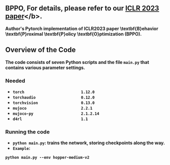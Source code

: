 ## BPPO, For details, please refer to our <b>[ICLR 2023 paper](https://openreview.net/forum?id=3c13LptpIph&referrer=%5Bthe%20profile%20of%20Kun%20LEI%5D(%2Fprofile%3Fid%3D~Kun_LEI1))</b>.
Author's Pytorch implementation of ICLR2023 paper \textbf{B}ehavior \textbf{P}roximal \textbf{P}olicy \textbf{O}ptimization (BPPO).


## Overview of the Code
The code consists of seven Python scripts and the file `main.py` that contains various parameter settings.
### Needed
- `torch                         1.12.0`
- `torchaudio                    0.12.0`
- `torchvision                   0.13.0`
- `mujoco                        2.2.1`
- `mujoco-py                     2.1.2.14`
- `d4rl                          1.1`
### Running the code
- `python main.py`: trains the network, storing checkpoints along the way.
- `Example`: 
```
python main.py --env hopper-medium-v2 
```
